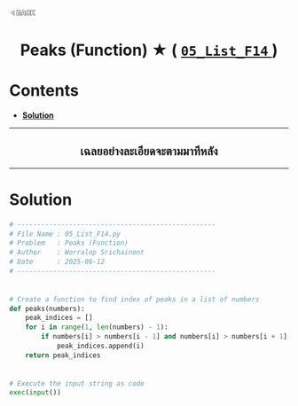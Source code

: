 <p align="left">
  <a href="../README.md">
    <img src="../../Z99-OTHERS/00-common/00-back.png" style="width:10%">
  </a>
</p>

<div align="center">
  <h1>
    Peaks (Function) ★ (
      <a href="https://drive.google.com/file/d/15UrBRnCHRKq6BIs2_4niUCqOj32_6v1c/view?usp=drive_link">
        <code>05_List_F14</code>
      </a>
    )
  </h1>
</div>

# Contents

-   [**Solution**](#solution)

---

<div align="center">
  <h2>เฉลยอย่างละเอียดจะตามมาทีหลัง</h2>
</div>

---

# Solution

```python
# --------------------------------------------------
# File Name : 05_List_F14.py
# Problem   : Peaks (Function)
# Author    : Worralop Srichainont
# Date      : 2025-06-12
# --------------------------------------------------


# Create a function to find index of peaks in a list of numbers
def peaks(numbers):
    peak_indices = []
    for i in range(1, len(numbers) - 1):
        if numbers[i] > numbers[i - 1] and numbers[i] > numbers[i + 1]:
            peak_indices.append(i)
    return peak_indices


# Execute the input string as code
exec(input())
```
